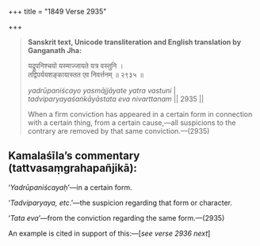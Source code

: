 +++
title = "1849 Verse 2935"

+++
> **Sanskrit text, Unicode transliteration and English translation by Ganganath Jha:** 
>
> यद्रूपनिश्चयो यस्माज्जायते यत्र वस्तुनि ।  
> तद्विपर्ययशङ्कायास्तत एव निवर्त्तनम् ॥ २९३५ ॥ 
>
> *yadrūpaniścayo yasmājjāyate yatra vastuni* \|  
> *tadviparyayaśaṅkāyāstata eva nivarttanam* \|\| 2935 \|\| 
>
> When a firm conviction has appeared in a certain form in connection with a certain thing, from a certain cause,—all suspicions to the contrary are removed by that same conviction.—(2935)



## Kamalaśīla’s commentary (tattvasaṃgrahapañjikā):

‘*Yadrūpaniścayaḥ*’—in a certain form.

‘*Tadviparyaya, etc*.’—the suspicion regarding that form or character.

‘*Tata eva*’—from the conviction regarding the same form.—(2935)

An example is cited in support of this:—[*see verse 2936 next*]


